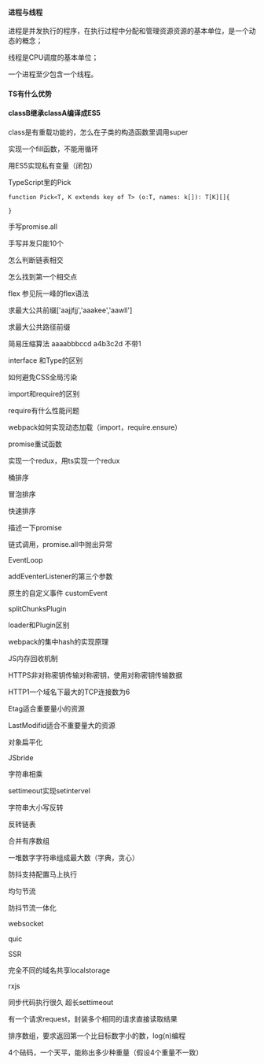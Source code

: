 #### 进程与线程

进程是并发执行的程序，在执行过程中分配和管理资源资源的基本单位，是一个动态的概念；

线程是CPU调度的基本单位；

一个进程至少包含一个线程。

#### TS有什么优势

#### classB继承classA编译成ES5

class是有重载功能的，怎么在子类的构造函数里调用super

实现一个fill函数，不能用循环

用ES5实现私有变量（闭包）

TypeScript里的Pick

```
function Pick<T, K extends key of T> (o:T, names: k[]): T[K][]{
  
}
```

手写promise.all

手写并发只能10个

怎么判断链表相交

怎么找到第一个相交点

flex 参见阮一峰的flex语法

求最大公共前缀['aajjfjj','aaakee','aawll']

求最大公共路径前缀

简易压缩算法   aaaabbbccd  a4b3c2d  不带1

interface 和Type的区别

如何避免CSS全局污染

import和require的区别

require有什么性能问题

webpack如何实现动态加载（import，require.ensure）

promise重试函数

实现一个redux，用ts实现一个redux

桶排序 

冒泡排序

快速排序

描述一下promise

链式调用，promise.all中抛出异常

EventLoop

addEventerListener的第三个参数

原生的自定义事件 customEvent

splitChunksPlugin

loader和Plugin区别

webpack的集中hash的实现原理

JS内存回收机制

HTTPS非对称密钥传输对称密钥，使用对称密钥传输数据

HTTP1一个域名下最大的TCP连接数为6

Etag适合重要量小的资源

LastModifid适合不重要量大的资源

对象扁平化

JSbride

字符串相乘

settimeout实现setintervel

字符串大小写反转

反转链表

合并有序数组

一堆数字字符串组成最大数（字典，贪心）

防抖支持配置马上执行

均匀节流

防抖节流一体化

websocket

quic

SSR

完全不同的域名共享localstorage

rxjs

同步代码执行很久 超长settimeout

有一个请求request，封装多个相同的请求直接读取结果

排序数组，要求返回第一个比目标数字小的数，log(n)编程

4个砝码，一个天平，能称出多少种重量（假设4个重量不一致）

